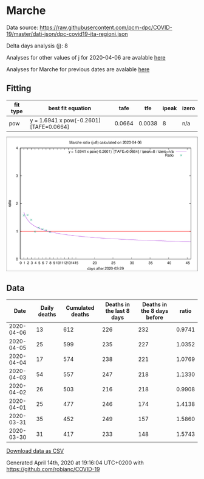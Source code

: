 # Marche

Data source: https://raw.githubusercontent.com/pcm-dpc/COVID-19/master/dati-json/dpc-covid19-ita-regioni.json

Delta days analysis (j): 8

Analyses for other values of j for 2020-04-06 are avalable [here](../2020-04-06/README.md)

Analyses for Marche for previous dates are avalable [here](../README.md)

## Fitting 
|fit type|best fit equation|tafe|tfe|ipeak|izero|
|-------|-----|--------|------|---|---|
|pow|y = 1.6941 x pow(-0.2601)  [TAFE=0.0664]|0.0664|0.0038|8|n/a|

![Plot](COVID-19_marche_j8_2020-04-06.png)

## Data
|Date|Daily deaths|Cumulated deaths|Deaths in the last 8 days|Deaths in the 8 days before|ratio|
|----|----------|-----------|-------|--------------------|-----|
|2020-04-06|13|612|226|232|0.9741|
|2020-04-05|25|599|235|227|1.0352|
|2020-04-04|17|574|238|221|1.0769|
|2020-04-03|54|557|247|218|1.1330|
|2020-04-02|26|503|216|218|0.9908|
|2020-04-01|25|477|246|174|1.4138|
|2020-03-31|35|452|249|157|1.5860|
|2020-03-30|31|417|233|148|1.5743|

[Download data as CSV](COVID-19_marche_j8_2020-04-06.csv)

Generated April 14th, 2020 at 19:16:04 UTC+0200 with https://github.com/robianc/COVID-19

